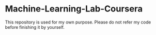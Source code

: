 # Machine-Learning-Lab-Coursera
This repository is used for my own purpose. Please do not refer my code before finishing it by yourself.
